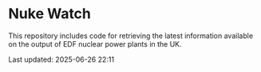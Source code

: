 # Nuke Watch

This repository includes code for retrieving the latest information available on the output of EDF nuclear power plants in the UK.

Last updated: 2025-06-26 22:11